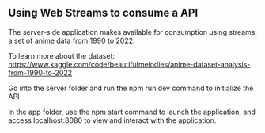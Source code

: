 ## Using Web Streams to consume a API

The server-side application makes available for consumption using streams, a set of anime data from 1990 to 2022.

To learn more about the dataset: https://www.kaggle.com/code/beautifulmelodies/anime-dataset-analysis-from-1990-to-2022

Go into the server folder and run the npm run dev command to initialize the API

In the app folder, use the npm start command to launch the application, and access localhost:8080 to view and interact with the application.
